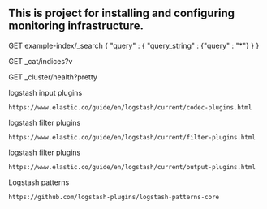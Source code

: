 ## This is project for installing and configuring monitoring infrastructure.
GET example-index/_search
{
    "query" : { "query_string" : {"query" : "*"} }
  }
  
GET _cat/indices?v

GET _cluster/health?pretty


logstash input plugins
```
https://www.elastic.co/guide/en/logstash/current/codec-plugins.html
```
logstash filter plugins
```
https://www.elastic.co/guide/en/logstash/current/filter-plugins.html
```
logstash filter plugins
```
https://www.elastic.co/guide/en/logstash/current/output-plugins.html
```
Logstash patterns
```
https://github.com/logstash-plugins/logstash-patterns-core
``` 